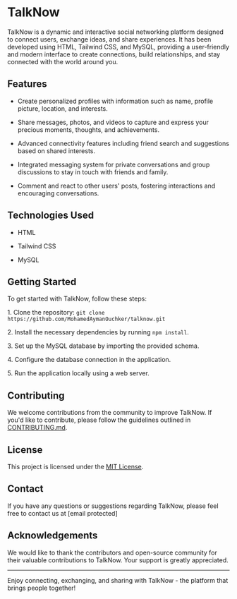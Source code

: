 # TalkNow

TalkNow is a dynamic and interactive social networking platform designed to connect users, exchange ideas, and share experiences. It has been developed using HTML, Tailwind CSS, and MySQL, providing a user-friendly and modern interface to create connections, build relationships, and stay connected with the world around you.

## Features

- Create personalized profiles with information such as name, profile picture, location, and interests.

- Share messages, photos, and videos to capture and express your precious moments, thoughts, and achievements.

- Advanced connectivity features including friend search and suggestions based on shared interests.

- Integrated messaging system for private conversations and group discussions to stay in touch with friends and family.

- Comment and react to other users' posts, fostering interactions and encouraging conversations.

## Technologies Used

- HTML

- Tailwind CSS

- MySQL

## Getting Started

To get started with TalkNow, follow these steps:

1\. Clone the repository: `git clone https://github.com/MohamedAymanOuchker/talknow.git`

2\. Install the necessary dependencies by running `npm install`.

3\. Set up the MySQL database by importing the provided schema.

4\. Configure the database connection in the application.

5\. Run the application locally using a web server.

## Contributing

We welcome contributions from the community to improve TalkNow. If you'd like to contribute, please follow the guidelines outlined in [CONTRIBUTING.md](CONTRIBUTING.md).

## License

This project is licensed under the [MIT License](LICENSE).

## Contact

If you have any questions or suggestions regarding TalkNow, please feel free to contact us at [email protected]

## Acknowledgements

We would like to thank the contributors and open-source community for their valuable contributions to TalkNow. Your support is greatly appreciated.

---

Enjoy connecting, exchanging, and sharing with TalkNow - the platform that brings people together!
